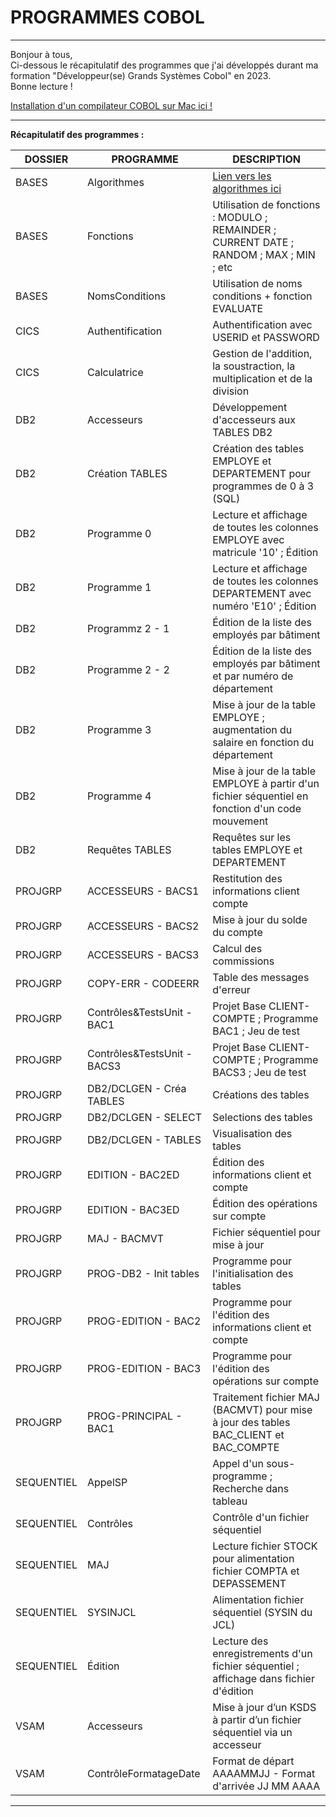 # PROGRAMMES COBOL

----------------------------------------------------------------------------------------------------------------------------------------

     
Bonjour à tous,  
Ci-dessous le récapitulatif des programmes que j'ai développés durant ma formation "Développeur(se) Grands Systèmes Cobol" en 2023.  
Bonne lecture !

[Installation d'un compilateur COBOL sur Mac ici !](https://www.geeksforgeeks.org/how-to-install-cobol-on-macos/)

----------------------------------------------------------------------------------------------------------------------------------------
  
__Récapitulatif des programmes :__

  
| DOSSIER    | PROGRAMME                   | DESCRIPTION          |
| ---------  | --------------------------- | ---------------------|
| BASES      | Algorithmes                 | [Lien vers les algorithmes ici](http://cours.pise.info/algo/introduction.htm) |
| BASES      | Fonctions                   | Utilisation de fonctions : MODULO ; REMAINDER ; CURRENT DATE ; RANDOM ; MAX ; MIN ; etc |
| BASES      | NomsConditions              | Utilisation de noms conditions + fonction EVALUATE |
| CICS       | Authentification            | Authentification avec USERID et PASSWORD  |
| CICS       | Calculatrice                | Gestion de l'addition, la soustraction, la multiplication et de la division  |
| DB2        | Accesseurs                  | Développement d'accesseurs aux TABLES DB2  |
| DB2        | Création TABLES             | Création des tables EMPLOYE et DEPARTEMENT pour programmes de 0 à 3 (SQL)  |
| DB2        | Programme 0                 | Lecture et affichage de toutes les colonnes EMPLOYE avec matricule '10' ; Édition  |
| DB2        | Programme 1                 | Lecture et affichage de toutes les colonnes DEPARTEMENT avec numéro 'E10' ; Édition  |
| DB2        | Programmz 2 - 1             | Édition de la liste des employés par bâtiment  |
| DB2        | Programme 2 - 2             | Édition de la liste des employés par bâtiment et par numéro de département  |
| DB2        | Programme 3                 | Mise à jour de la table EMPLOYE ; augmentation du salaire en fonction du département  |
| DB2        | Programme 4                 | Mise à jour de la table EMPLOYE à partir d'un fichier séquentiel en fonction d'un code mouvement  |
| DB2        | Requêtes TABLES             | Requêtes sur les tables EMPLOYE et DEPARTEMENT  |
| PROJGRP    | ACCESSEURS - BACS1          | Restitution des informations client compte |
| PROJGRP    | ACCESSEURS - BACS2          | Mise à jour du solde du compte |
| PROJGRP    | ACCESSEURS - BACS3          | Calcul des commissions |
| PROJGRP    | COPY-ERR - CODEERR          | Table des messages d'erreur |
| PROJGRP    | Contrôles&TestsUnit - BAC1  | Projet Base CLIENT-COMPTE ; Programme BAC1 ; Jeu de test |
| PROJGRP    | Contrôles&TestsUnit - BACS3 | Projet Base CLIENT-COMPTE ; Programme BACS3 ; Jeu de test |
| PROJGRP    | DB2/DCLGEN - Créa TABLES    | Créations des tables |
| PROJGRP    | DB2/DCLGEN - SELECT         | Selections des tables |
| PROJGRP    | DB2/DCLGEN - TABLES         | Visualisation des tables |
| PROJGRP    | EDITION - BAC2ED            | Édition des informations client et compte |
| PROJGRP    | EDITION - BAC3ED            | Édition des opérations sur compte |
| PROJGRP    | MAJ - BACMVT                | Fichier séquentiel pour mise à jour |
| PROJGRP    | PROG-DB2 - Init tables      | Programme pour l'initialisation des tables |
| PROJGRP    | PROG-EDITION - BAC2         | Programme pour l'édition des informations client et compte |
| PROJGRP    | PROG-EDITION - BAC3         | Programme pour l'édition des opérations sur compte |
| PROJGRP    | PROG-PRINCIPAL - BAC1       | Traitement fichier MAJ (BACMVT) pour mise à jour des tables BAC_CLIENT et BAC_COMPTE |
| SEQUENTIEL | AppelSP                     | Appel d'un sous-programme ; Recherche dans tableau  |
| SEQUENTIEL | Contrôles                   | Contrôle d'un fichier séquentiel  |
| SEQUENTIEL | MAJ                         | Lecture fichier STOCK pour alimentation fichier COMPTA et DEPASSEMENT  |
| SEQUENTIEL | SYSINJCL                    | Alimentation fichier séquentiel (SYSIN du JCL) |
| SEQUENTIEL | Édition                     | Lecture des enregistrements d'un fichier séquentiel ; affichage dans fichier d'édition |
| VSAM       | Accesseurs                  | Mise à jour d’un KSDS à partir d’un fichier séquentiel via un accesseur  |
| VSAM       | ContrôleFormatageDate       | Format de départ AAAAMMJJ - Format d'arrivée JJ MM AAAA |
  
----------------------------------------------------------------------------------------------------------------------------------------

